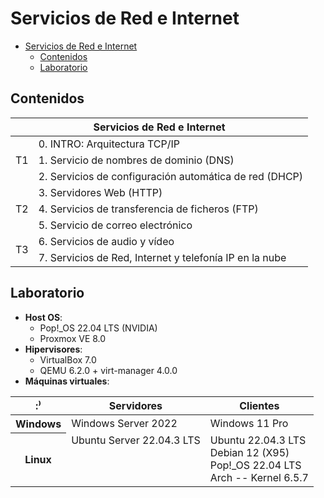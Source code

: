 # Servicios de Red e Internet

- [Servicios de Red e Internet](#servicios-de-red-e-internet)
  - [Contenidos](#contenidos)
  - [Laboratorio](#laboratorio)

## Contenidos

<table>
    <thead>
        <tr>
            <th colspan=2>Servicios de Red e Internet</th>
        </tr>
    </thead>
    <tbody>
        <tr>
            <td rowspan=3>T1</td>
            <td>0. INTRO: Arquitectura TCP/IP</td>
        </tr>
        <tr><td>1. Servicio de nombres de dominio (DNS)</td></tr>
        <tr><td>2. Servicios de configuración automática de red (DHCP)</td></tr>
        <tr>
            <td rowspan=3>T2</td>
            <td>3. Servidores Web (HTTP)</td>
        </tr>
        <tr><td>4. Servicios de transferencia de ficheros (FTP)</td></tr>
        <tr><td>5. Servicio de correo electrónico</td></tr>
        <tr>
            <td rowspan=2>T3</td>
            <td>6. Servicios de audio y vídeo</td>
        </tr>
        <tr><td>7. Servicios de Red, Internet y telefonía IP en la nube</td></tr>
    </tbody>
</table>


## Laboratorio

- **Host OS**:
  - Pop!_OS 22.04 LTS (NVIDIA)
  - Proxmox VE 8.0
- **Hipervisores**:
  - VirtualBox 7.0
  - QEMU 6.2.0 + virt-manager 4.0.0
- **Máquinas virtuales**: 

<table>
  <thead>
    <tr>
      <th>:⁾</th>
      <th>Servidores</th>
      <th>Clientes</th>
    </tr>
  </thead>
  <tbody>
    <tr>
      <th>Windows</th>
      <td>Windows Server 2022</td>
      <td>Windows 11 Pro</td>
    </tr>
    <tr>
      <th>Linux</th>
      <td style="vertical-align: top;">
        Ubuntu Server 22.04.3 LTS <br>
        <!-- openSUSE Leap 15.5        <br> -->
        <!-- BSD ... -->
      </td>
      <td>
        Ubuntu 22.04.3 LTS  <br>
        Debian 12 (X95)     <br>
        Pop!_OS 22.04 LTS   <br>
        Arch -- Kernel 6.5.7
      </td>
    </tr>
  </tbody>
</table>


<!-- ```yaml
Host OS: Pop!_OS 22.04 LTS (NVIDIA)

Hipervisores:
  - Proxmox VE 8.0
  - VirtualBox 7.0
  - QEMU 6.2.0 + virt-manager 4.0.0

Servidores:
  Windows: Windows Server 2022
  Linux:
    - Ubuntu Server 22.04.3 LTS
    - openSUSE Leap 15.5
    - BSD ...

Clientes:
  Windows: Windows 11 Pro
  Linux:
    - Ubuntu 22.04.3 LTS
    - Debian 12 (X95)
    - Pop!_OS 22.04 LTS
    - Arch -- Kernel 6.5.7
``` -->

